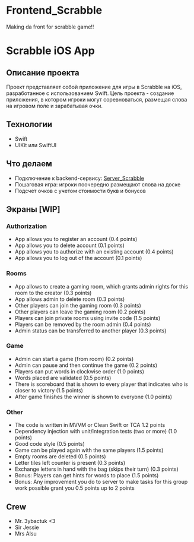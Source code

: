 # Frontend_Scrabble
Making da front for scrabble game!!

# Scrabble iOS App

## Описание проекта
Проект представляет собой приложение для игры в Scrabble на iOS, разработанное с использованием Swift. Цель проекта - создание приложения, в котором игроки могут соревноваться, размещая слова на игровом поле и зарабатывая очки.

## Технологии
- Swift
- UIKit или SwiftUI

## Что делаем
- Подключение к backend-сервису: [Server_Scrabble](https://github.com/prettycrewcutyulia/Server_Scrabble/)
- Пошаговая игра: игроки поочередно размещают слова на доске
- Подсчет очков с учетом стоимости букв и бонусов

## Экраны [WIP]

### Authorization 

* App allows you to register an account (0.4 points)
* App allows you to delete account (0.1 points)
* App allows you to authorize with an existing account (0.4 points)
* App allows you to log out of the account (0.1 points)

### Rooms
* App allows to create a gaming room, which grants admin rights for this room to the creator (0.3 points)
* App allows admin to delete room (0.3 points)
* Other players can join the gaming room (0.3 points)
* Other players can leave the gaming room (0.2 points)
* Players can join private rooms using invite code (1.5 points)
* Players can be removed by the room admin (0.4 points)
* Admin status can be transferred to another player (0.3 points)

### Game

* Admin can start a game (from room) (0.2 points)
* Admin can pause and then continue the game (0.2 points)
* Players can put words in clockwise order (1.0 points)
* Words placed are validated (0.5 points)
* There is scoreboard that is shown to every player that indicates who is closer to victory (1.5 points)
* After game finishes the winner is shown to everyone (1.0 points)

### Other

* The code is written in MVVM or Clean Swift or TCA 1.2 points
* Dependency injection with unit/integration tests (two or more) (1.0 points)
* Good code style (0.5 points)
* Game can be played again with the same players (1.5 points)
* Empty rooms are deleted (0.5 points)
* Letter tiles left counter is present (0.3 points)
* Exchange letters in hand with the bag (skips their turn) (0.3 points)
* Bonus: Players can get hints for words to place (1.5 points)
* Bonus: Any improvement you do to server to make tasks for this group work possible grant you 0.5 points up to 2 points


## Crew
- Mr. 3ybactuk <3
- Sir Jessie
- Mrs Alsu
